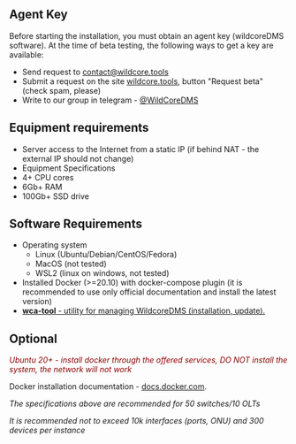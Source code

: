 ## Agent Key
Before starting the installation, you must obtain an agent key (wildcoreDMS software).
At the time of beta testing, the following ways to get a key are available:

* Send request to contact@wildcore.tools
* Submit a request on the site [wildcore.tools](https://wildcore.tools), button "Request beta" (check spam, please)
* Write to our group in telegram - [@WildCoreDMS](https://t.me/wildcore_dms_channel)

## Equipment requirements
* Server access to the Internet from a static IP (if behind NAT - the external IP should not change)
* Equipment Specifications
* 4+ CPU cores
* 6Gb+ RAM
* 100Gb+ SSD drive

## Software Requirements
* Operating system
    * Linux (Ubuntu/Debian/CentOS/Fedora)
    * MacOS (not tested)
    * WSL2 (linux on windows, not tested)
* Installed Docker (>=20.10) with docker-compose plugin (it is recommended to use only official documentation and install the latest version)
* [**wca-tool** - utility for managing WildcoreDMS (installation, update).](wca-tool/index.md)


## Optional
*<span style="color: darkred;">Ubuntu 20+ - install docker through the offered services, DO NOT install the system, the network will not work</span>*

Docker installation documentation - [docs.docker.com](https://docs.docker.com/engine/install/).

*The specifications above are recommended for 50 switches/10 OLTs*       



*It is recommended not to exceed 10k interfaces (ports, ONU) and 300 devices per instance*